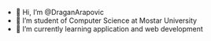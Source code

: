- 👋 Hi, I’m @DraganArapovic
- 👀 I’m student of Computer Science at Mostar University
- 🌱 I’m currently learning application and web development


<!---
DraganArapovic/DraganArapovic is a ✨ special ✨ repository because its `README.md` (this file) appears on your GitHub profile.
You can click the Preview link to take a look at your changes.
--->
